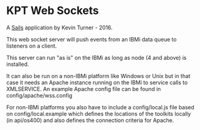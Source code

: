 # KPT Web Sockets

A [Sails](http://sailsjs.org) application by Kevin Turner - 2016.

This web socket server will push events from an IBMi data queue to listeners on a client.

This server can run "as is" on the IBMi as long as node (4 and above) is installed.

It can also be run on a non-IBMi platform like Windows or Unix but in that case it needs 
an Apache instance running on the IBMi to service calls to XMLSERVICE.  An example
Apache config file can be found in config/apache/wss.config

For non-IBMi platforms you also have to include a config/local.js file based on
config/local.example which defines the locations of the toolkits locally 
(in api/os400) and also defines the connection criteria for Apache.

